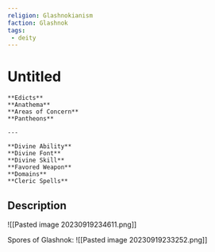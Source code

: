 ```yaml
---
religion: Glashnokianism
faction: Glashnok
tags:
 - deity
---
```

# Untitled

```ad-deity
**Edicts**
**Anathema**
**Areas of Concern**
**Pantheons**

---

**Divine Ability**
**Divine Font**
**Divine Skill**
**Favored Weapon**
**Domains**
**Cleric Spells** 
```

## Description

![[Pasted image 20230919234611.png]]

Spores of Glashnok: 
![[Pasted image 20230919233252.png]]
